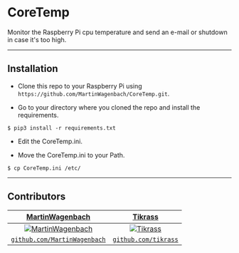 # CoreTemp

Monitor the Raspberry Pi cpu temperature and send an e-mail or shutdown in case it's too high.

---

## Installation

- Clone this repo to your Raspberry Pi using `https://github.com/MartinWagenbach/CoreTemp.git`.

- Go to your directory where you cloned the repo and install the requirements.

```shell
$ pip3 install -r requirements.txt
```

- Edit the CoreTemp.ini.

- Move the CoreTemp.ini to your Path.

```shell
$ cp CoreTemp.ini /etc/
```

---

## Contributors

| <a href="https://github.com/MartinWagenbach" target="_blank">**MartinWagenbach**</a> | <a href="https://github.com/tikrass" target="_blank">**Tikrass**</a> |
| :---: |:---:|
| [![MartinWagenbach](https://avatars3.githubusercontent.com/u/65785896?v=3&s=200)](https://github.com/MartinWagenbach)    | [![Tikrass](https://avatars1.githubusercontent.com/u/641293?v=3&s=200)](https://github.com/tikrass)  |
| <a href="https://github.com/MartinWagenbach" target="_blank">`github.com/MartinWagenbach`</a> | <a href="https://github.com/tikrass" target="_blank">`github.com/tikrass`</a> |
